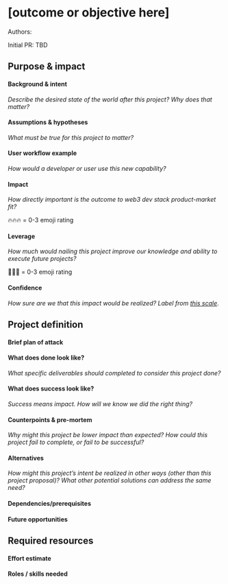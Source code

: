 # [outcome or objective here] 

Authors: <!-- List authors' GitHub or other handles -->

Initial PR: TBD <!-- Reference the PR first proposing this document. Oooh, self-reference! -->

<!--
This template is for a proposal/brief/pitch for a significant project to be undertaken by a Web3 Dev project team.
The goal of project proposals is to help us decide which work to take on, which things are more valuable than other things.
-->
<!--
A proposal should contain enough detail for others to understand how this project contributes to our team’s mission of product-market fit
for our unified stack of protocols, what is included in scope of the project, where to get started if a project team were to take this on,
and any other information relevant for prioritizing this project against others.
It does not need to describe the work in much detail. Most technical design and planning would take place after a proposal is adopted.
Good project scope aims for ~3-5 engineers for 1-3 months (though feel free to suggest larger-scoped projects anyway). 
Projects do not include regular day-to-day maintenance and improvement work, e.g. on testing, tooling, validation, code clarity, refactors for future capability, etc.
-->
<!--
For ease of discussion in PRs, consider breaking lines after every sentence or long phrase.
-->

## Purpose &amp; impact 
#### Background &amp; intent
_Describe the desired state of the world after this project? Why does that matter?_
<!--
Outline the status quo, including any relevant context on the problem you’re seeing that this project should solve. Wherever possible, include pains or problems that you’ve seen users experience to help motivate why solving this problem works towards top-line objectives. 
-->

#### Assumptions &amp; hypotheses
_What must be true for this project to matter?_
<!--(bullet list)-->

#### User workflow example
_How would a developer or user use this new capability?_
<!--(short paragraph)-->

#### Impact
_How directly important is the outcome to web3 dev stack product-market fit?_

🔥🔥🔥 = 0-3 emoji rating

<!--
Explain why you have chosen this rating
What awesome potential impact/outcomes/results will we see if we nail this project?
-->

#### Leverage
_How much would nailing this project improve our knowledge and ability to execute future projects?_

🎯🎯🎯 = 0-3 emoji rating

<!-- Explain the opportunity or leverage point for our subsequent velocity/impact (e.g. by speeding up development, enabling more contributors, etc)
-->

#### Confidence
_How sure are we that this impact would be realized? Label from [this scale](https://medium.com/@nimay/inside-product-introduction-to-feature-priority-using-ice-impact-confidence-ease-and-gist-5180434e5b15)_.

<!--Explain why this rating-->


## Project definition
#### Brief plan of attack

<!--Briefly describe the milestones/steps/work needed for this project-->

#### What does done look like?
_What specific deliverables should completed to consider this project done?_

####  What does success look like?
_Success means impact. How will we know we did the right thing?_

<!--
Provide success criteria. These might include particular metrics, desired changes in the types of bug reports being filed, desired changes in qualitative user feedback (measured via surveys, etc), etc.
-->

#### Counterpoints &amp; pre-mortem
_Why might this project be lower impact than expected? How could this project fail to complete, or fail to be successful?_

#### Alternatives
_How might this project’s intent be realized in other ways (other than this project proposal)? What other potential solutions can address the same need?_

#### Dependencies/prerequisites
<!--List any other projects that are dependencies/prerequisites for this project that is being pitched.-->

#### Future opportunities
<!--What future projects/opportunities could this project enable?-->

## Required resources

#### Effort estimate
<!--T-shirt size rating of the size of the project. If the project might require external collaborators/teams, please note in the roles/skills section below). 
For a team of 3-5 people with the appropriate skills:
- Small, 1-2 weeks
- Medium, 3-5 weeks
- Large, 6-10 weeks
- XLarge, >10 weeks
Describe any choices and uncertainty in this scope estimate. (E.g. Uncertainty in the scope until design work is complete, low uncertainty in execution thereafter.)
-->

#### Roles / skills needed
<!--Describe the knowledge/skill-sets and team that are needed for this project (e.g. PM, docs, protocol or library expertise, design expertise, etc.). If this project could be externalized to the community or a team outside PL's direct employment, please note that here.-->
